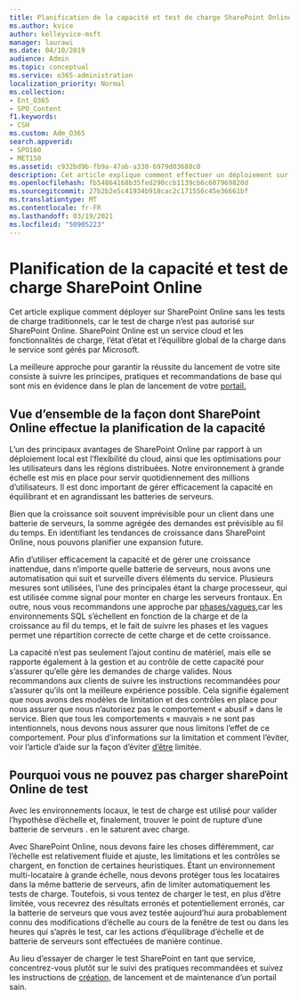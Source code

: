 ```yaml
---
title: Planification de la capacité et test de charge SharePoint Online
ms.author: kvice
author: kelleyvice-msft
manager: laurawi
ms.date: 04/10/2019
audience: Admin
ms.topic: conceptual
ms.service: o365-administration
localization_priority: Normal
ms.collection:
- Ent_O365
- SPO_Content
f1.keywords:
- CSH
ms.custom: Adm_O365
search.appverid:
- SPO160
- MET150
ms.assetid: c932bd9b-fb9a-47ab-a330-6979d03688c0
description: Cet article explique comment effectuer un déploiement sur SharePoint Online sans effectuer de test de charge traditionnel, car il n’est pas autorisé.
ms.openlocfilehash: fb54864168b35fed290ccb1139cb6c607969820d
ms.sourcegitcommit: 27b2b2e5c41934b918cac2c171556c45e36661bf
ms.translationtype: MT
ms.contentlocale: fr-FR
ms.lasthandoff: 03/19/2021
ms.locfileid: "50905223"
---
```

# <a name="capacity-planning-and-load-testing-sharepoint-online"></a>Planification de la capacité et test de charge SharePoint Online
Cet article explique comment déployer sur SharePoint Online sans les tests de charge traditionnels, car le test de charge n’est pas autorisé sur SharePoint Online. SharePoint Online est un service cloud et les fonctionnalités de charge, l’état d’état et l’équilibre global de la charge dans le service sont gérés par Microsoft.
  
La meilleure approche pour garantir la réussite du lancement de votre site consiste à suivre les principes, pratiques et recommandations de base qui sont mis en évidence dans le plan de lancement de votre [portail.](planportallaunchroll-out.md)

## <a name="overview-of-how-sharepoint-online-performs-capacity-planning"></a>Vue d’ensemble de la façon dont SharePoint Online effectue la planification de la capacité 
L’un des principaux avantages de SharePoint Online par rapport à un déploiement local est l’flexibilité du cloud, ainsi que les optimisations pour les utilisateurs dans les régions distribuées. Notre environnement à grande échelle est mis en place pour servir quotidiennement des millions d’utilisateurs. Il est donc important de gérer efficacement la capacité en équilibrant et en agrandissant les batteries de serveurs.
  
Bien que la croissance soit souvent imprévisible pour un client dans une batterie de serveurs, la somme agrégée des demandes est prévisible au fil du temps. En identifiant les tendances de croissance dans SharePoint Online, nous pouvons planifier une expansion future.
  
Afin d’utiliser efficacement la capacité et de gérer une croissance inattendue, dans n’importe quelle batterie de serveurs, nous avons une automatisation qui suit et surveille divers éléments du service. Plusieurs mesures sont utilisées, l’une des principales étant la charge processeur, qui est utilisée comme signal pour monter en charge les serveurs frontaux. En outre, nous vous recommandons une approche par [phases/vagues,](planportallaunchroll-out.md)car les environnements SQL s’échellent en fonction de la charge et de la croissance au fil du temps, et le fait de suivre les phases et les vagues permet une répartition correcte de cette charge et de cette croissance. 

La capacité n’est pas seulement l’ajout continu de matériel, mais elle se rapporte également à la gestion et au contrôle de cette capacité pour s’assurer qu’elle gère les demandes de charge valides. Nous recommandons aux clients de suivre les instructions recommandées pour s’assurer qu’ils ont la meilleure expérience possible. Cela signifie également que nous avons des modèles de limitation et des contrôles en place pour nous assurer que nous n’autorisez pas le comportement « abusif » dans le service. Bien que tous les comportements « mauvais » ne sont pas intentionnels, nous devons nous assurer que nous limitons l’effet de ce comportement. Pour plus d’informations sur la limitation et comment l’éviter, voir l’article d’aide sur la façon d’éviter [d’être](/sharepoint/dev/general-development/how-to-avoid-getting-throttled-or-blocked-in-sharepoint-online) limitée.

## <a name="why-you-cannot-load-test-sharepoint-online"></a>Pourquoi vous ne pouvez pas charger sharePoint Online de test
Avec les environnements locaux, le test de charge est utilisé pour valider l’hypothèse d’échelle et, finalement, trouver le point de rupture d’une batterie de serveurs . en le saturent avec charge. 

Avec SharePoint Online, nous devons faire les choses différemment, car l’échelle est relativement fluide et ajuste, les limitations et les contrôles se chargent, en fonction de certaines heuristiques. Étant un environnement multi-locataire à grande échelle, nous devons protéger tous les locataires dans la même batterie de serveurs, afin de limiter automatiquement les tests de charge. Toutefois, si vous tentez de charger le test, en plus d’être limitée, vous recevrez des résultats erronés et potentiellement erronés, car la batterie de serveurs que vous avez testée aujourd’hui aura probablement connu des modifications d’échelle au cours de la fenêtre de test ou dans les heures qui s’après le test, car les actions d’équilibrage d’échelle et de batterie de serveurs sont effectuées de manière continue.

Au lieu d’essayer de charger le test SharePoint en tant que service, concentrez-vous plutôt sur le suivi des pratiques recommandées et suivez les instructions de [création,](/sharepoint/portal-health) de lancement et de maintenance d’un portail sain.